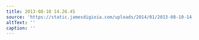 ```yaml
---
title: 2013-08-10 14.26.45
source: 'https://static.jamesdigioia.com/uploads/2014/01/2013-08-10-14-26-45-scaled.jpg'
altText: ''
caption: ''
---
```


